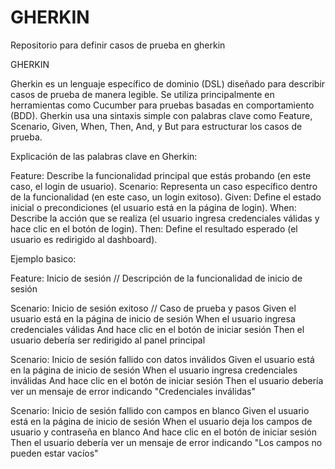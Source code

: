 # GHERKIN
Repositorio para definir casos de prueba en gherkin


GHERKIN

Gherkin es un lenguaje específico de dominio (DSL) diseñado para describir casos de prueba de manera legible.
Se utiliza principalmente en herramientas como Cucumber para pruebas basadas en comportamiento (BDD). Gherkin usa una sintaxis simple con palabras clave como Feature, Scenario, Given, When, Then, And, y But para estructurar los casos de prueba.

Explicación de las palabras clave en Gherkin:

Feature: Describe la funcionalidad principal que estás probando (en este caso, el login de usuario).
Scenario: Representa un caso específico dentro de la funcionalidad (en este caso, un login exitoso).
Given: Define el estado inicial o precondiciones (el usuario está en la página de login).
When: Describe la acción que se realiza (el usuario ingresa credenciales válidas y hace clic en el botón de login).
Then: Define el resultado esperado (el usuario es redirigido al dashboard).

Ejemplo basico: 
  
Feature: Inicio de sesión  // Descripción de la funcionalidad de inicio de sesión

  Scenario: Inicio de sesión exitoso // Caso de prueba y pasos 
    Given el usuario está en la página de inicio de sesión
    When el usuario ingresa credenciales válidas
    And hace clic en el botón de iniciar sesión
    Then el usuario debería ser redirigido al panel principal

  Scenario: Inicio de sesión fallido con datos inválidos
    Given el usuario está en la página de inicio de sesión
    When el usuario ingresa credenciales inválidas
    And hace clic en el botón de iniciar sesión
    Then el usuario debería ver un mensaje de error indicando "Credenciales inválidas"

  Scenario: Inicio de sesión fallido con campos en blanco
    Given el usuario está en la página de inicio de sesión
    When el usuario deja los campos de usuario y contraseña en blanco
    And hace clic en el botón de iniciar sesión
    Then el usuario debería ver un mensaje de error indicando "Los campos no pueden estar vacíos"
    
